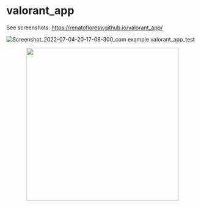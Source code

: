 # valorant_app

See screenshots:
https://renatofloresv.github.io/valorant_app/

![Screenshot_2022-07-04-20-17-08-300_com example valorant_app_test](https://user-images.githubusercontent.com/68215023/177451805-0de91b21-cce0-4338-a61b-48e353f921ae.jpg) 
<div align="center">
    <img src="[/screenshots/screen1.jpg](https://user-images.githubusercontent.com/68215023/177451805-0de91b21-cce0-4338-a61b-48e353f921ae.jpg)" width="400px"</img> 
</div>
